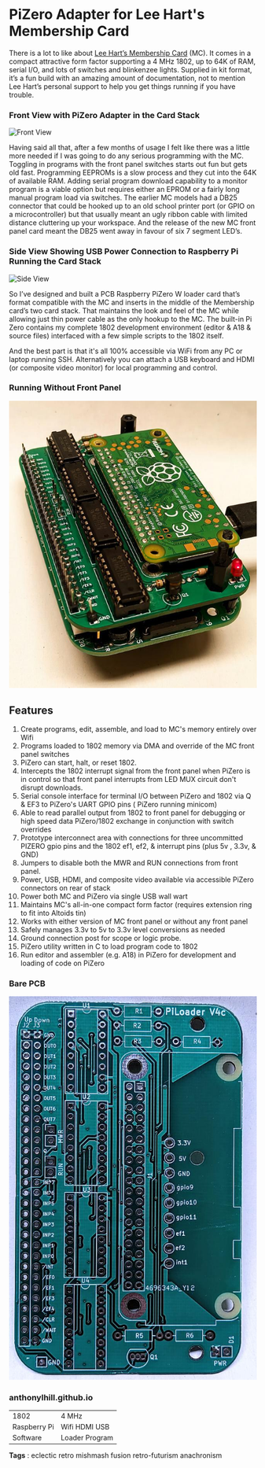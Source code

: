 # PiZero Adapter for Lee Hart's Membership Card

There is a lot to like about [Lee Hart’s Membership Card](http://www.sunrise-ev.com/1802.htm "Click this link") (MC). It comes in a compact attractive form factor supporting a 4 MHz 1802, up to 64K of RAM, serial I/O, and lots of switches and blinkenzee lights.  Supplied in kit format, it’s a fun build with an amazing amount of documentation, not to mention Lee Hart’s personal support to help you get things running if you have trouble.

### Front View with PiZero Adapter in the Card Stack
![Front View](photos/Front.jpg)

Having said all that, after a few months of usage I felt like there was a little more needed if I was going to do any serious programming with the MC.  Toggling in programs with the front panel switches starts out fun but gets old fast.  Programming EEPROMs is a slow process and they cut into the 64K of available RAM.  Adding serial program download capability to a monitor program is a viable option but requires either an EPROM or a fairly long manual program load via switches.   The earlier MC models had a DB25 connector that could be hooked up to an old school printer port (or GPIO on a microcontroller) but that usually meant an ugly ribbon cable with limited distance cluttering up your workspace.  And the release of the new MC front panel card meant the DB25 went away in favour of six 7 segment LED’s.

### Side View Showing USB Power Connection to Raspberry Pi Running the Card Stack
![Side View](photos/Side.jpg "Side View")

So I’ve designed and built a PCB Raspberry PiZero W loader card that’s format compatible with the MC and  inserts in the middle of the Membership card’s two card stack.  That maintains the look and feel of the MC while allowing just thin power cable as the only hookup to the MC.  The built-in Pi Zero contains my complete 1802 development environment (editor & A18 & source files) interfaced with a few simple scripts to the 1802 itself. 

And the best part is that it's all 100% accessible via WiFi from any PC or laptop running SSH. Alternatively you can attach a USB keyboard and HDMI (or composite video monitor) for local programming and control.

### Running Without Front Panel
![CPU Card Only](photos/CPUonly.jpg "CPU Card Only")

## Features
<ol>
<li>Create programs, edit, assemble, and load to MC's memory entirely over Wifi</li>
<li>Programs loaded to 1802 memory via DMA and override of the MC front panel switches</li>
<li>PiZero can start, halt, or reset 1802. 
<li>Intercepts the 1802 interrupt signal from the front panel when PiZero is in control so that front panel interrupts from LED MUX circuit don't disrupt downloads.</li>
<li>Serial console interface for terminal I/O between PiZero and 1802 via Q & EF3 to PiZero's UART GPIO pins ( PiZero running minicom)</li>
<li>Able to read parallel output from 1802 to front panel for debugging or high speed data PiZero/1802 exchange in conjunction with switch overrides</li>
<li>Prototype interconnect area with connections for three uncommitted PIZERO gpio pins and the 1802 ef1, ef2, & interrupt pins (plus 5v , 3.3v, & GND)</li>
<li>Jumpers to disable both the MWR and RUN connections from front panel.</li>
<li>Power, USB, HDMI, and composite video available via accessible PiZero connectors on rear of stack</li>
<li>Power both MC and PiZero via single USB wall wart</li>
<li>Maintains MC's all-in-one compact form factor (requires extension ring to fit into Altoids tin)</li>
<li>Works with either version of MC front panel or without any front panel</li>
<li>Safely manages 3.3v to 5v to 3.3v level conversions as needed</li>
<li> Ground connection post for scope or logic probe.
<li>PiZero utility written in C to load program code to 1802</li>
<li>Run editor and assembler (e.g. A18) in PiZero for development and loading of code on PiZero</li>
</ol>


### Bare PCB
![Bare PCB](photos/PCB.jpg "Bare PCB")


### anthonylhill.github.io

<table> 
    <tr>
        <td>1802</td><td>4 MHz</td>
    </tr>
    <tr>
        <td>Raspberry Pi</td><td>Wifi HDMI USB</td>
    </tr>
    <tr>
        <td>Software</td><td>Loader Program</td>
    </tr>
</table>

<B>Tags</B> : eclectic retro mishmash fusion retro-futurism anachronism